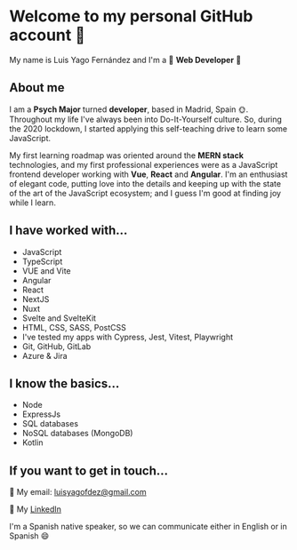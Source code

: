 # Welcome to my personal GitHub account 🤗

My name is Luis Yago Fernández and I'm a 🔮 __Web Developer__ 🔮

## About me

I am a __Psych Major__ turned __developer__, based in Madrid, Spain 🌞. Throughout my life I've always been into Do-It-Yourself culture. So, during the 2020 lockdown, I started applying this self-teaching drive to learn some JavaScript.

My first learning roadmap was oriented around the __MERN stack__ technologies, and my first professional experiences were as a JavaScript frontend developer working with __Vue__, __React__ and __Angular__. I'm an enthusiast of elegant code, putting love into the details and keeping up with the state of the art of the JavaScript ecosystem; and I guess I'm good at finding joy while I learn.

## I have worked with...

+ JavaScript
+ TypeScript
+ VUE and Vite
+ Angular
+ React
+ NextJS
+ Nuxt
+ Svelte and SvelteKit
+ HTML, CSS, SASS, PostCSS
+ I've tested my apps with Cypress, Jest, Vitest, Playwright
+ Git, GitHub, GitLab
+ Azure & Jira

## I know the basics...

+ Node
+ ExpressJs
+ SQL databases
+ NoSQL databases (MongoDB)
+ Kotlin

## If you want to get in touch...

📩 My email: luisyagofdez@gmail.com

🔭 My [LinkedIn](https://www.linkedin.com/in/luis-yago-fernandez/)

I'm a Spanish native speaker, so we can communicate either in English or in Spanish 😄
